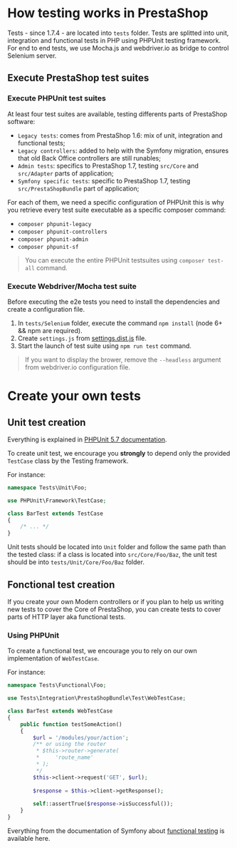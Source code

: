 # How testing works in PrestaShop

Tests - since 1.7.4 - are located into `tests` folder. Tests are splitted into unit, integration and functional tests in PHP using PHPUnit testing framework. For end to end tests, we use Mocha.js and webdriver.io as bridge to control Selenium server.

## Execute PrestaShop test suites

### Execute PHPUnit test suites

At least four test suites are available, testing differents parts of PrestaShop software:

* `Legacy tests`: comes from PrestaShop 1.6: mix of unit, integration and functional tests;
* `Legacy controllers`: added to help with the Symfony migration, ensures that old Back Office controllers are still runables;
* `Admin tests`: specifics to PrestaShop 1.7, testing `src/Core` and `src/Adapter` parts of application;
* `Symfony specific tests`: specific to PrestaShop 1.7, testing `src/PrestaShopBundle` part of application;

For each of them, we need a specific configuration of PHPUnit this is why you retrieve every test suite executable as a specific composer command:

* `composer phpunit-legacy`
* `composer phpunit-controllers`
* `composer phpunit-admin`
* `composer phpunit-sf`

> You can execute the entire PHPUnit testsuites using `composer test-all` command.

### Execute Webdriver/Mocha test suite

Before executing the e2e tests you need to install the dependencies and create a configuration file.

1. In `tests/Selenium` folder, execute the command `npm install` (node 6+ && npm are required).
2. Create `settings.js` from [settings.dist.js](https://github.com/PrestaShop/PrestaShop/blob/develop/tests/Selenium/settings.dist.js) file.
3. Start the launch of test suite using `npm run test` command.

> If you want to display the brower, remove the `--headless` argument from webdriver.io configuration file.

# Create your own tests

## Unit test creation

Everything is explained in [PHPUnit 5.7 documentation](https://phpunit.de/manual/5.7/en/index.html).

To create unit test, we encourage you **strongly** to depend only the provided `TestCase` class by the Testing framework.

For instance:

```php
namespace Tests\Unit\Foo;

use PHPUnit\Framework\TestCase;

class BarTest extends TestCase
{
    /* ... */
}
```

Unit tests should be located into `Unit` folder and follow the same path than the tested class: if a class is located into `src/Core/Foo/Baz`, the unit test should be into `tests/Unit/Core/Foo/Baz` folder.

## Fonctional test creation

If you create your own Modern controllers or if you plan to help us writing new tests to cover the Core of PrestaShop, you can create
tests to cover parts of HTTP layer aka functional tests.

### Using PHPUnit

To create a functional test, we encourage you to rely on our own implementation of `WebTestCase`.

For instance:

```php
namespace Tests\Functional\Foo;

use Tests\Integration\PrestaShopBundle\Test\WebTestCase;

class BarTest extends WebTestCase
{
    public function testSomeAction()
    {
        $url = '/modules/your/action';
        /** or using the router
         * $this->router->generate(
         *     'route_name'
         * );
         */
        $this->client->request('GET', $url);
        
        $response = $this->client->getResponse();
        
        self::assertTrue($response->isSuccessful());
    }
}
```

Everything from the documentation of Symfony about [functional testing](https://symfony.com/doc/3.4/testing.html#functional-tests) is available here. 
